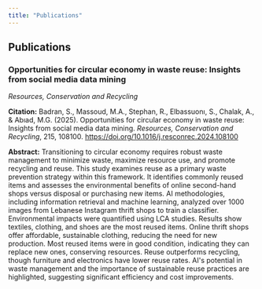 ```yaml
---
title: "Publications"
---
```


## Publications

### Opportunities for circular economy in waste reuse: Insights from social media data mining
*Resources, Conservation and Recycling*

**Citation:**
Badran, S., Massoud, M.A., Stephan, R., Elbassuonı, S., Chalak, A., & Abıad, M.G. (2025). Opportunities for circular economy in waste reuse: Insights from social media data mining. *Resources, Conservation and Recycling*, 215, 108100. https://doi.org/10.1016/j.resconrec.2024.108100

**Abstract:**
Transitioning to circular economy requires robust waste management to minimize waste, maximize resource use, and promote recycling and reuse. This study examines reuse as a primary waste prevention strategy within this framework. It identifies commonly reused items and assesses the environmental benefits of online second-hand shops versus disposal or purchasing new items. AI methodologies, including information retrieval and machine learning, analyzed over 1000 images from Lebanese Instagram thrift shops to train a classifier. Environmental impacts were quantified using LCA studies. Results show textiles, clothing, and shoes are the most reused items. Online thrift shops offer affordable, sustainable clothing, reducing the need for new production. Most reused items were in good condition, indicating they can replace new ones, conserving resources. Reuse outperforms recycling, though furniture and electronics have lower reuse rates. AI's potential in waste management and the importance of sustainable reuse practices are highlighted, suggesting significant efficiency and cost improvements.
